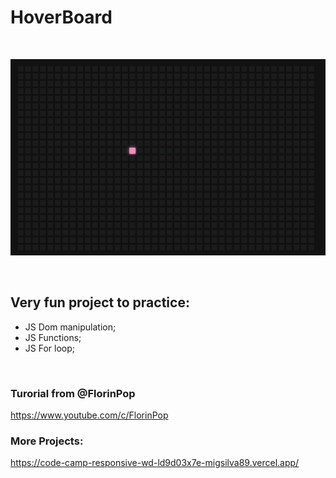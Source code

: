 # HoverBoard
<br>

![alt text](./screen.png)

<br>

## Very fun project to practice:

- JS Dom manipulation; 
- JS Functions; 
- JS For loop;

<br>


### Turorial from @FlorinPop
https://www.youtube.com/c/FlorinPop

### More Projects:
https://code-camp-responsive-wd-ld9d03x7e-migsilva89.vercel.app/